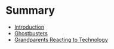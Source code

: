 # Summary

* [Introduction](README.md)
* [Ghostbusters](ghostbusters.md)
* [Grandparents Reacting to Technology](grandparentsreacting.md)

